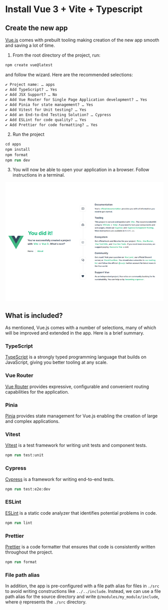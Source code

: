 # Install Vue 3 + Vite + Typescript

## Create the new app

[Vue.js](https://vuejs.org/) comes with prebuilt tooling making creation of the new app smooth and saving a lot of time.

1. From the root directory of the project, run:

```ps
npm create vue@latest
```

and follow the wizard. Here are the recommended selections:

```
✔ Project name: … apps
✔ Add TypeScript? … Yes
✔ Add JSX Support? … No
✔ Add Vue Router for Single Page Application development? … Yes
✔ Add Pinia for state management? … Yes
✔ Add Vitest for Unit testing? … Yes
✔ Add an End-to-End Testing Solution? … Cypress
✔ Add ESLint for code quality? … Yes
✔ Add Prettier for code formatting? … Yes
```

2. Run the project

```ps
cd apps
npm install
npm format
npm run dev
```

3. You will now be able to open your application in a browser. Follow instructions in a terminal.

![Vue + Vite Web Application in Typescript](./install-vite-vue-ts.png)

## What is included?

As mentioned, Vue.js comes with a number of selections, many of which will be improved and extended in the app. Here is a brief summary.

### TypeScript

[TypeScript](https://www.typescriptlang.org/) is a strongly typed programming language that builds on JavaScript, giving you better tooling at any scale.

### Vue Router

[Vue Router](https://router.vuejs.org/) provides expressive, configurable and convenient routing capabilities for the application.

### Pinia

[Pinia](https://pinia.vuejs.org/) provides state management for Vue.js enabling the creation of large and complex applications.

### Vitest

[Vitest](https://vitest.dev/) is a test framework for writing unit tests and component tests.

```ps
npm run test:unit
```

### Cypress

[Cypress](https://www.cypress.io/) is a framework for writing end-to-end tests.

```ps
npm run test:e2e:dev
```

### ESLint

[ESLint](https://eslint.org/) is a static code analyzer that identifies potential problems in code.

```ps
npm run lint
```

### Prettier

[Prettier](https://prettier.io/) is a code formatter that ensures that code is consistently written throughout the project.

```ps
npm run format
```

### File path alias

In addition, the app is pre-configured with a file path alias for files in `./src` to avoid writing constructions like `../../include`. Instead, we can use a file path alias for the source directory and write `@/modules/my_module/include`, where `@` represents the `./src` directory.
